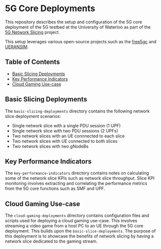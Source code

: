 # 5G Core Deployments

This repository describes the setup and configuration of the 5G core deployment of the 5G testbed at the University of Waterloo as part of the [5G Network Slicing](https://wat5gslicing.github.io/) project.

This setup leverages various open-source projects such as
the [free5gc](https://github.com/free5gc/free5gc) and [UERANSIM](https://github.com/aligungr/UERANSIM).

## Table of Contents
- [Basic Slicing Deployments](#basic-slicing-deployments)
- [Key Performance Indicators](#key-performance-indicators)
- [Cloud Gaming Use-case](#cloud-gaming-use-case)

## Basic Slicing Deployments
The `basic-slicing-deployments` directory contains the following network slice deployment scenarios:
- Single network slice with a single PDU session (1 UPF)
- Single network slice with two PDU sessions (2 UPFs)
- Two network slices with an UE connnected to each slice
- Two network slices with UE connected to both slices
- Two network slices with two gNodeBs

## Key Performance Indicators
The `key-performance-indicators` directory contains notes on calculating some of the network slice KPIs such as network slice throughput. Slice KPI monitoring involves extracting and correlating the performance metrics from the 5G core functions such as SMF and UPF.

## Cloud Gaming Use-case
The `cloud-gaming-deployments` directory contains configuration files and scripts used for deploying a cloud gaming use-case. This involves streaming a video game from a host PC to an UE through the 5G core deployment. This builds upon the `basic-slice-deployments`. The purpose of this deployment is to showcase the benefits of network slicing by having a network slice dedicated to the gaming stream.


